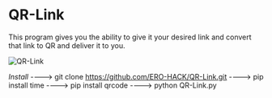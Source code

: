 # QR-Link
This program gives you the ability to give it your desired link and convert that link to QR and deliver it to you.

![QR-Link](https://github.com/ERO-HACK/QR-Link/assets/72475141/f9c29f87-3f7d-45eb-b278-49547c44b150)

*Install*
----> git clone https://github.com/ERO-HACK/QR-Link.git
----> pip install time
----> pip install qrcode
----> python QR-Link.py
